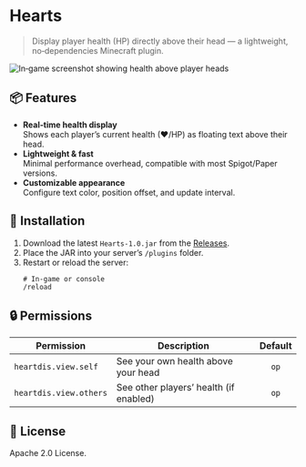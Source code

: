 # Hearts

> Display player health (HP) directly above their head — a lightweight, no‑dependencies Minecraft plugin.

![In‑game screenshot showing health above player heads](assets/preview.png)

## 📦 Features

- **Real‑time health display**  
  Shows each player’s current health (❤/HP) as floating text above their head.  
- **Lightweight & fast**  
  Minimal performance overhead, compatible with most Spigot/Paper versions.  
- **Customizable appearance**  
  Configure text color, position offset, and update interval.

## 🚀 Installation

1. Download the latest `Hearts-1.0.jar` from the [Releases](https://github.com/infenoid/heart-dis-plugin/releases).  
2. Place the JAR into your server’s `/plugins` folder.  
3. Restart or reload the server:
   ```shell
   # In‑game or console
   /reload

## 🔒 Permissions
| Permission             | Description                            | Default |
| ---------------------- | -------------------------------------- | :-----: |
| `heartdis.view.self`   | See your own health above your head    |   `op`  |
| `heartdis.view.others` | See other players’ health (if enabled) |   `op`  |

## 📄 License
Apache 2.0 License.
